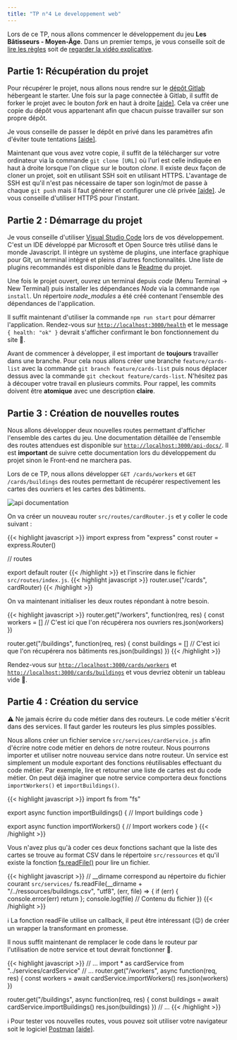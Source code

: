 ```yaml
---
title: "TP n°4 Le developpement web"
---
```


Lors de ce TP, nous allons commencer le développement du jeu **Les Bâtisseurs - Moyen-Âge**. Dans un premier temps, je vous conseille soit de [lire les règles](https://gitlab.com/JulienUsson/les-batisseurs-backend-starter/blob/master/rules.pdf) soit de [regarder la vidéo explicative](https://www.youtube.com/watch?v=YINhY-7AXqw).

## Partie 1: Récupération du projet

Pour récupérer le projet, nous allons nous rendre sur le [dépôt Gitlab](https://gitlab.com/JulienUsson/les-batisseurs-backend-starter) hébergeant le starter. Une fois sur la page connectée à Gitlab, il suffit de forker le projet avec le bouton *fork* en haut à droite [[aide]](https://docs.gitlab.com/ee/workflow/forking_workflow.html#creating-a-fork). Cela va créer une copie du dépôt vous appartenant afin que chacun puisse travailler sur son propre dépôt.

Je vous conseille de passer le dépôt en privé dans les paramètres afin d'éviter toute tentations [[aide]](https://docs.gitlab.com/ee/public_access/public_access.html#how-to-change-project-visibility).

Maintenant que vous avez votre copie, il suffit de la télécharger sur votre ordinateur via la commande `git clone [URL]` où l'url est celle indiquée en haut à droite lorsque l'on clique sur le bouton *clone*. Il existe deux façon de cloner un projet, soit en utilisant SSH soit en utilisant HTTPS. L'avantage de SSH est qu'il n'est pas nécessaire de taper son login/mot de passe à chaque `git push` mais il faut générer et configurer une clé privée [[aide]](https://docs.gitlab.com/ee/gitlab-basics/create-your-ssh-keys.html). Je vous conseille d'utiliser HTTPS pour l'instant.

## Partie 2 : Démarrage du projet

Je vous conseille d'utiliser [Visual Studio Code](https://code.visualstudio.com/) lors de vos développement. C'est un IDE développé par Microsoft et Open Source très utilisé dans le monde Javascript. Il intègre un système de plugins, une interface graphique pour Git, un terminal intégré et pleins d'autres fonctionnalités. Une liste de plugins recommandés est disponible dans le [Readme](https://gitlab.com/JulienUsson/les-batisseurs-backend-starter#recommended-visual-studio-code-plugins) du projet.

Une fois le projet ouvert, ouvrez un terminal depuis *code* (Menu Terminal -> New Terminal) puis installer les dépendances *Node* via la commande `npm install`.
Un répertoire *node_modules* a été créé contenant l'ensemble des dépendances de l'application.

Il suffit maintenant d'utiliser la commande `npm run start` pour démarrer l'application. Rendez-vous sur [`http://localhost:3000/health`](http://localhost:3000/health) et le message `{ health: "ok" }` devrait s'afficher confirmant le bon fonctionnement du site 🎉.

Avant de commencer à développer, il est important de **toujours** travailler dans une branche. Pour cela nous allons créer une branche `feature/cards-list` avec la commande `git branch feature/cards-list` puis nous déplacer dessus avec la commande `git checkout feature/cards-list`. N'hésitez pas à découper votre travail en plusieurs commits. Pour rappel, les commits doivent être **atomique** avec une description **claire**.

## Partie 3 : Création de nouvelles routes

Nous allons développer deux nouvelles routes permettant d'afficher l'ensemble des cartes du jeu. Une documentation détaillée de l'ensemble des routes attendues est disponible sur [`http://localhost:3000/api-docs/`](http://localhost:3000/api-docs/). Il est **important** de suivre cette documentation lors du développement du projet sinon le Front-end ne marchera pas.

Lors de ce TP, nous allons développer `GET /cards/workers` et `GET /cards/buildings` des routes permettant de récupérer respectivement les cartes des ouvriers et les cartes des bâtiments.

![api documentation](../swagger.png)

On va créer un nouveau router `src/routes/cardRouter.js` et y coller le code suivant :

{{< highlight javascript >}}
import express from "express"
const router = express.Router()

// routes

export default router
{{< /highlight >}}
et l'inscrire dans le fichier `src/routes/index.js`.
{{< highlight javascript >}}
router.use("/cards", cardRouter)
{{< /highlight >}}

On va maintenant initialiser les deux routes répondant à notre besoin.

{{< highlight javascript >}}
router.get("/workers", function(req, res) {
  const workers = [] // C'est ici que l'on récupérera nos ouvriers
  res.json(workers)
})

router.get("/buildings", function(req, res) {
  const buildings = [] // C'est ici que l'on récupérera nos bâtiments
  res.json(buildings)
})
{{< /highlight >}}

Rendez-vous sur [`http://localhost:3000/cards/workers`](http://localhost:3000/cards/workers) et [`http://localhost:3000/cards/buildings`](http://localhost:3000/cards/buildings) et vous devriez obtenir un tableau vide 🎉.

## Partie 4 : Création du service

⚠️ Ne jamais écrire du code métier dans des routeurs. Le code métier s'écrit dans des services. Il faut garder les routeurs les plus simples possibles.

Nous allons créer un fichier service `src/services/cardService.js` afin d'écrire notre code métier en dehors de notre routeur. Nous pourrons importer et utiliser notre nouveau service dans notre routeur. Un service est simplement un module exportant des fonctions réutilisables effectuant du code métier. Par exemple, lire et retourner une liste de cartes est du code métier. On peut déjà imaginer que notre service comportera deux fonctions `importWorkers()` et `importBuildings()`.

{{< highlight javascript >}}
import fs from "fs"

export async function importBuildings() {
  // Import buildings code
}

export async function importWorkers() {
  // Import workers code
}
{{< /highlight >}}

Vous n'avez plus qu'à coder ces deux fonctions sachant que la liste des cartes se trouve au format CSV dans le répertoire `src/ressources` et qu'il existe la fonction [fs.readFile()](https://nodejs.org/api/fs.html#fs_fs_readfile_path_options_callback) pour lire un fichier.

{{< highlight javascript >}}
// __dirname correspond au répertoire du fichier courant `src/services/`
fs.readFile(__dirname + "/../ressources/buildings.csv", "utf8", (err, file) => {
  if (err) {
    console.error(err)
    return
  };
  console.log(file) // Contenu du fichier
})
{{< /highlight >}}

ℹ️ La fonction readFile utilise un callback, il peut être intéressant (😉) de créer un wrapper la transformant en promesse.

Il nous suffit maintenant de remplacer le code dans le routeur par l'utilisation de notre service et tout devrait fonctionner 🎉.

{{< highlight javascript >}}
// ...
import * as cardService from "../services/cardService"
// ...
router.get("/workers", async function(req, res) {
  const workers = await cardService.importWorkers()
  res.json(workers)
})

router.get("/buildings", async function(req, res) {
  const buildings = await cardService.importBuildings()
  res.json(buildings)
})
// ...
{{< /highlight >}}

ℹ️ Pour tester vos nouvelles routes, vous pouvez soit utiliser votre navigateur soit le logiciel [Postman](https://www.getpostman.com/) [[aide]](https://gitlab.com/JulienUsson/les-batisseurs-backend-starter/tree/master#use-postman-to-request-the-application).
